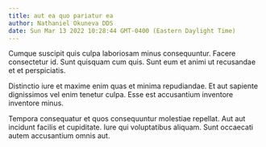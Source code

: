 ```yaml
---
title: aut ea quo pariatur ea
author: Nathaniel Okuneva DDS
date: Sun Mar 13 2022 10:28:44 GMT-0400 (Eastern Daylight Time)
---
```

Cumque suscipit quis culpa laboriosam minus consequuntur. Facere consectetur id. Sunt quisquam cum quis. Sunt eum et animi ut recusandae et et perspiciatis.

 Distinctio iure et maxime enim quas et minima repudiandae. Et aut sapiente dignissimos vel enim tenetur culpa. Esse est accusantium inventore inventore minus.

 Tempora consequatur et quos consequuntur molestiae repellat. Aut aut incidunt facilis et cupiditate. Iure qui voluptatibus aliquam. Sunt occaecati autem accusantium omnis aut.